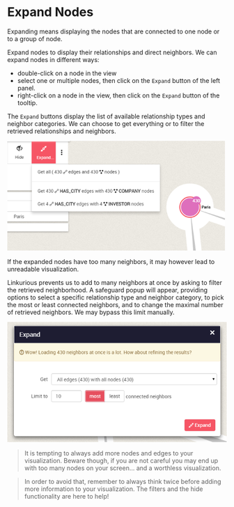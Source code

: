 # Expand Nodes

Expanding means displaying the nodes that are connected to one node or to a group of node.

Expand nodes to display their relationships and direct neighbors. We can expand nodes in different ways:

* double-click on a node in the view
* select one or multiple nodes, then click on the ```Expand``` button of the left panel.
* right-click on a node in the view, then click on the ```Expand``` button of the tooltip.

The ```Expand``` buttons display the list of available relationship types and neighbor categories. We can choose to get everything or to filter the retrieved relationships and neighbors.

![Expand-menu](lke-expand-menu.png)

If the expanded nodes have too many neighbors, it may however lead to unreadable visualization.

Linkurious prevents us to add to many neighbors at once by asking to filter the retrieved neighborhood. A safeguard popup will appear, providing options to select a specific relationship type and neighbor category, to pick the most or least connected neighbors, and to change the maximal number of retrieved neighbors. We may bypass this limit manually.

![Expand-modal](lke-expand-modal.png)

> It is tempting to always add more nodes and edges to your visualization. Beware though, if you are not careful you may end up with too many nodes on your screen... and a worthless visualization.

> In order to avoid that, remember to always think twice before adding more information to your visualization. The filters and the hide functionality are here to help!
